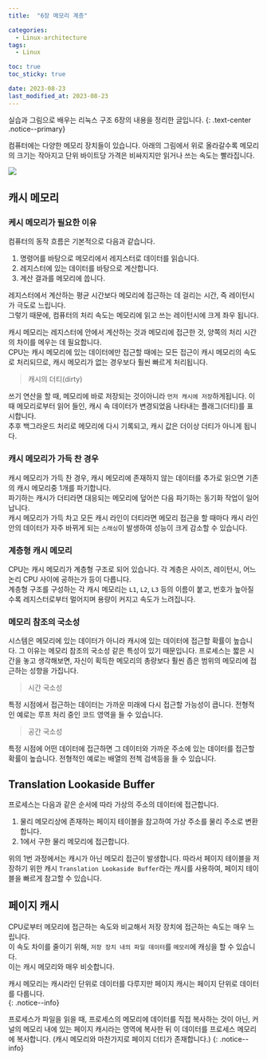 ```yaml
---
title:  "6장 메모리 계층"

categories:
  - Linux-architecture
tags:
  - Linux

toc: true
toc_sticky: true

date: 2023-08-23
last_modified_at: 2023-08-23
---
```


실습과 그림으로 배우는 리눅스 구조 6장의 내용을 정리한 글입니다.
{: .text-center .notice--primary}

컴퓨터에는 다양한 메모리 장치들이 있습니다. 아래의 그림에서 위로 올라갈수록 메모리의 크기는 작아지고 단위 바이트당 가격은 비싸지지만 읽거나 쓰는 속도는 빨라집니다.

![](https://velog.velcdn.com/images%2Fyu-jin-song%2Fpost%2Ff9c8088c-0fec-4dad-ac95-ddf3601aa1d4%2F%EB%A9%94%EB%AA%A8%EB%A6%AC_%EA%B3%84%EC%B8%B5_%EA%B5%AC%EC%A1%B0.png)

## 캐시 메모리

### 케시 메모리가 필요한 이유

컴퓨터의 동작 흐름은 기본적으로 다음과 같습니다.

1. 명령어를 바탕으로 메모리에서 레지스터로 데이터를 읽습니다.
2. 레지스터에 있는 데이터를 바탕으로 계산합니다.
3. 계산 결과를 메모리에 씁니다.

레지스터에서 계산하는 평균 시간보다 메모리에 접근하는 데 걸리는 시간, 즉 레이턴시가 극도로 느립니다.  
그렇기 때문에, 컴퓨터의 처리 속도는 메모리에 읽고 쓰는 레이턴시에 크게 좌우 됩니다.

캐시 메모리는 레지스터에 안에서 계산하는 것과 메모리에 접근한 것, 양쪽의 처리 시간의 차이를 메우는 데 필요합니다.  
CPU는 캐시 메모리에 있는 데이터에만 접근할 때에는 모든 접근이 캐시 메모리의 속도로 처리되므로, 캐시 메모리가 없는 경우보다 훨씬 빠르게 처리됩니다.

> 캐시의 더티(dirty)

쓰기 연산을 할 때, 메모리에 바로 저장되는 것이아니라 `먼저 캐시에 저장`하게됩니다. 이때 메모리로부터 읽어 들인, 캐시 속 데이터가 변경되었음 나타내는 플래그(더티)를 표시합니다.  
추후 백그라운드 처리로 메모리에 다시 기록되고, 캐시 값은 더이상 더티가 아니게 됩니다.

### 캐시 메모리가 가득 찬 경우

캐시 메모리가 가득 찬 경우, 캐시 메모리에 존재하지 않는 데이터를 추가로 읽으면 기존의 캐시 메모리중 1개를 파기합니다.  
파기하는 캐시가 더티라면 대응되는 메모리에 덮어쓴 다음 파기하는 동기화 작업이 일어납니다.  
캐시 메모리가 가득 차고 모든 캐시 라인이 더티라면 메모리 접근을 할 때마다 캐시 라인 안의 데이터가 자주 바뀌게 되는 `스래싱`이 발생하여 성능이 크게 감소할 수 있습니다.

### 계층형 캐시 메모리

CPU는 캐시 메모리가 계층형 구조로 되어 있습니다. 각 계층은 사이즈, 레이턴시, 어느 논리 CPU 사이에 공하는가 등이 다릅니다.  
계층형 구조를 구성하는 각 캐시 메모리는 `L1`, `L2`, `L3` 등의 이름이 붙고, 번호가 높아질수록 레지스터로부터 멀어지며 용량이 커지고 속도가 느려집니다.

### 메모리 참조의 국소성

시스템은 메모리에 있는 데이터가 아니라 캐시에 있는 데이터에 접근할 확률이 높습니다. 그 이유는 메모리 참조의 국소성 같은 특성이 있기 때문입니다. 프로세스는 짧은 시간을 놓고 생각해보면, 자신이 획득한 메모리의 총량보다 훨씬 좁은 범위의 메모리에 접근하는 성향을 가집니다.

> 시간 국소성

특정 시점에서 접근하는 데이터는 가까운 미래에 다시 접근할 가능성이 큽니다. 전형적인 예로는 루프 처리 중인 코드 영역을 들 수 있습니다.

> 공간 국소성

특정 시점에 어떤 데이터에 접근하면 그 데이터와 가까운 주소에 있는 데이터를 접근할 확률이 높습니다. 전형적인 예로는 배열의 전첵 검색등을 들 수 있습니다.

## Translation Lookaside Buffer

프로세스는 다음과 같은 순서에 따라 가상의 주소의 데이터에 접근합니다.

1. 물리 메모리상에 존재하는 페이지 테이블을 참고하여 가상 주소를 물리 주소로 변환합니다.
2. 1에서 구한 물리 메모리에 접근합니다.

위의 1번 과정에서는 캐시가 아닌 메모리 접근이 발생합니다. 따라서 페이지 테이블을 저장하기 위한 캐시 `Translation Lookaside Buffer`라는 캐시를 사용하여, 페이지 테이블을 빠르게 참고할 수 있습니다.

## 페이지 캐시

CPU로부터 메모리에 접근하는 속도와 비교해서 저장 장치에 접근하는 속도는 매우 느립니다.  
이 속도 차이를 줄이기 위해, `저장 장치 내의 파일 데이터`를 `메모리`에 캐싱을 할 수 있습니다.  
이는 캐시 메모리와 매우 비슷합니다.

캐시 메모리는 캐시라인 단위로 데이터를 다루지만 페이지 캐시는 페이지 단위로 데이터를 다룹니다.  
{: .notice--info}

프로세스가 파일을 읽을 때, 프로세스의 메모리에 데이터를 직접 복사하는 것이 아닌, 커널의 메모리 내에 있는 페이지 캐시라는 영역에 복사한 뒤 이 데이터를 프로세스 메모리에 복사합니다. (캐시 메모리와 마찬가지로 페이지 더티가 존재합니다.)
{: .notice--info}


